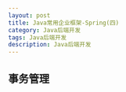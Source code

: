 ```yaml
---
layout: post
title: Java常用企业框架-Spring(四)
category: Java后端开发
tags: Java后端开发
description: Java后端开发
---  
```


## 事务管理

